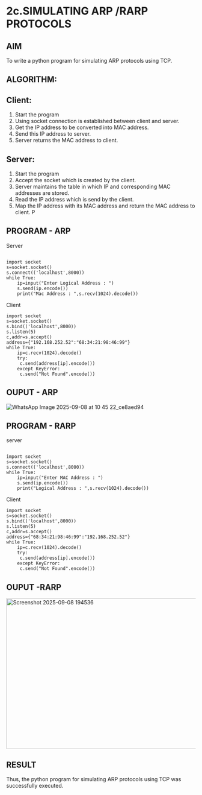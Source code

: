 # 2c.SIMULATING ARP /RARP PROTOCOLS
## AIM
To write a python program for simulating ARP protocols using TCP.
## ALGORITHM:
## Client:
1. Start the program
2. Using socket connection is established between client and server.
3. Get the IP address to be converted into MAC address.
4. Send this IP address to server.
5. Server returns the MAC address to client.
## Server:
1. Start the program
2. Accept the socket which is created by the client.
3. Server maintains the table in which IP and corresponding MAC addresses are
stored.
4. Read the IP address which is send by the client.
5. Map the IP address with its MAC address and return the MAC address to client.
P
## PROGRAM - ARP
Server
```

import socket
s=socket.socket()
s.connect(('localhost',8000))
while True:
    ip=input("Enter Logical Address : ")
    s.send(ip.encode())
    print("Mac Address : ",s.recv(1024).decode())
```
Client
```
import socket
s=socket.socket()
s.bind(('localhost',8000))
s.listen(5)
c,addr=s.accept()
address={"192.168.252.52":"68:34:21:98:46:99"}
while True:
    ip=c.recv(1024).decode()
    try:
     c.send(address[ip].encode())
    except KeyError:
     c.send("Not Found".encode())
```

## OUPUT - ARP
![WhatsApp Image 2025-09-08 at 10 45 22_ce8aed94](https://github.com/user-attachments/assets/84f660d1-d7f2-44ac-93e3-e25eea1f6e17)


## PROGRAM - RARP
server
```

import socket
s=socket.socket()
s.connect(('localhost',8000))
while True:
    ip=input("Enter MAC Address : ")
    s.send(ip.encode())
    print("Logical Address : ",s.recv(1024).decode())
```
Client
```
import socket
s=socket.socket()
s.bind(('localhost',8000))
s.listen(5)
c,addr=s.accept()
address={"68:34:21:98:46:99":"192.168.252.52"}
while True:
    ip=c.recv(1024).decode()
    try:
     c.send(address[ip].encode())
    except KeyError:
     c.send("Not Found".encode())
```
## OUPUT -RARP
<img width="957" height="399" alt="Screenshot 2025-09-08 194536" src="https://github.com/user-attachments/assets/734e787f-7002-416d-b74d-c62be4f8db98" />


## RESULT
Thus, the python program for simulating ARP protocols using TCP was successfully 
executed.
